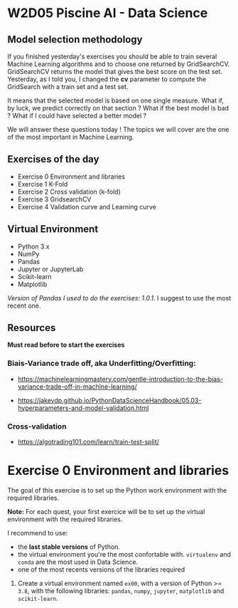 # W2D05  Piscine AI - Data Science

## Model selection methodology

If you finished yesterday's exercises you should be able to train several Machine Learning algorithms and to choose one returned by GridSearchCV.
GridSearchCV returns the model that gives the best score on the test set. Yesterday, as I told you, I changed the **cv** parameter to compute the GridSearch with a train set and a test set.

It means that the selected model is based on one single measure. What if, by luck, we predict correctly on that section ? What if the best model is bad ? What if I could have selected a better model ?

We will answer these questions today ! The topics we will cover are the one of the most important in Machine Learning.

## Exercises of the day

- Exercise 0 Environment and libraries
- Exercise 1 K-Fold
- Exercise 2 Cross validation (k-fold)
- Exercise 3 GridsearchCV
- Exercise 4 Validation curve and Learning curve

## Virtual Environment 
- Python 3.x
- NumPy
- Pandas
- Jupyter or JupyterLab
- Scikit-learn
- Matplotlib

*Version of Pandas I used to do the exercises: 1.0.1*. 
I suggest to use the most recent one.

## Resources

**Must read before to start the exercises**

### Biais-Variance trade off, aka Underfitting/Overfitting:
  - https://machinelearningmastery.com/gentle-introduction-to-the-bias-variance-trade-off-in-machine-learning/

  - https://jakevdp.github.io/PythonDataScienceHandbook/05.03-hyperparameters-and-model-validation.html

### Cross-validation
  - https://algotrading101.com/learn/train-test-split/


# Exercise 0 Environment and libraries

The goal of this exercise is to set up the Python work environment with the required libraries.

**Note:** For each quest, your first exercice will be to set up the virtual environment with the required libraries. 

I recommend to use:

- the **last stable versions** of Python. 
- the virtual environment you're the most confortable with. `virtualenv` and `conda` are the most used in Data Science.
- one of the most recents versions of the libraries required

1. Create a virtual environment named `ex00`, with a version of Python >= `3.8`, with the following libraries: `pandas`, `numpy`, `jupyter`, `matplotlib` and `scikit-learn`.
